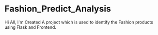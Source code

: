 # Fashion_Predict_Analysis
Hi All, I'm Created A project which is used to identify the Fashion products using Flask and Frontend.
